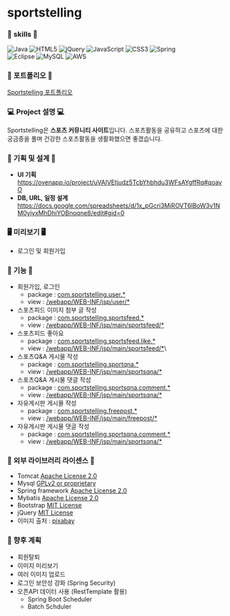 sportstelling
=============
### 💪 skills 💪
![Java](https://img.shields.io/badge/java-%23ED8B00.svg?style=for-the-badge&logo=java&logoColor=white)
![HTML5](https://img.shields.io/badge/html5-%23E34F26.svg?style=for-the-badge&logo=html5&logoColor=white)
![jQuery](https://img.shields.io/badge/jquery-%230769AD.svg?style=for-the-badge&logo=jquery&logoColor=white)
![JavaScript](https://img.shields.io/badge/javascript-%23323330.svg?style=for-the-badge&logo=javascript&logoColor=%23F7DF1E)
![CSS3](https://img.shields.io/badge/css3-%231572B6.svg?style=for-the-badge&logo=css3&logoColor=white)
![Spring](https://img.shields.io/badge/spring-%236DB33F.svg?style=for-the-badge&logo=spring&logoColor=white)  
![Eclipse](https://img.shields.io/badge/Eclipse-FE7A16.svg?style=for-the-badge&logo=Eclipse&logoColor=white)
![MySQL](https://img.shields.io/badge/mysql-%2300f.svg?style=for-the-badge&logo=mysql&logoColor=white)
![AWS](https://img.shields.io/badge/AWS-%23FF9900.svg?style=for-the-badge&logo=amazon-aws&logoColor=white)

### 🧾 포트폴리오 🧾
[Sportstelling 포트폴리오](https://github.com/Starkyoobin/sportstelling/blob/develop/Sportstelling.pdf)

### 💻 Project 설명 💻
Sportstelling은 **스포츠 커뮤니티 사이트**입니다. 스포츠활동을 공유하고 스포츠에 대한 궁금증을 풀며 건강한 스포츠활동을 생활화했으면 좋겠습니다.

### 📝 기획 및 설계 📝
- **UI 기획**  
https://ovenapp.io/project/uVAIVEtjudz5TcbYhbhdu3WFsAYgffRq#qoavO
- **DB, URL, 일정 설계**  
https://docs.google.com/spreadsheets/d/1x_pGcri3MjROVT6lBoW3v1NM0yjyxMhDhiYOBnoqne8/edit#gid=0

### 🖥 미리보기 🖥
- 로그인 및 회원가입

### 🔧 기능 🔧
- 회원가입, 로그인
  - package : [com.sportstelling.user.*](https://github.com/Starkyoobin/sportstelling/tree/develop/src/main/java/com/sportstelling/user)
  - view : [/webapp/WEB-INF/jsp/user/*](https://github.com/Starkyoobin/sportstelling/tree/develop/src/main/webapp/WEB-INF/jsp/sign)
- 스포츠피드 이미지 첨부 글 작성
  - package : [com.sportstelling.sportsfeed.*](https://github.com/Starkyoobin/sportstelling/tree/develop/src/main/java/com/sportstelling/sportsfeed)
  - view : [/webapp/WEB-INF/jsp/main/sportsfeed/*](https://github.com/Starkyoobin/sportstelling/tree/develop/src/main/webapp/WEB-INF/jsp/main/sportsfeed)
- 스포츠피드 좋아요
  - package : [com.sportstelling.sportsfeed.like.*](https://github.com/Starkyoobin/sportstelling/tree/develop/src/main/java/com/sportstelling/sportsfeed/like)
  - view : [/webapp/WEB-INF/jsp/main/sportsfeed/*](https://github.com/Starkyoobin/sportstelling/tree/develop/src/main/webapp/WEB-INF/jsp/main/sportsfeed)\
- 스포츠Q&A 게시물 작성
  - package : [com.sportstelling.sportqna.*](https://github.com/Starkyoobin/sportstelling/tree/develop/src/main/java/com/sportstelling/sportsqna)
  - view : [/webapp/WEB-INF/jsp/main/sportsqna/*](https://github.com/Starkyoobin/sportstelling/tree/develop/src/main/webapp/WEB-INF/jsp/main/sportsqna)
- 스포츠Q&A 게시물 댓글 작성
  - package : [com.sportstelling.sportsqna.comment.*](https://github.com/Starkyoobin/sportstelling/tree/develop/src/main/java/com/sportstelling/sportsqna/comment)
  - view : [/webapp/WEB-INF/jsp/main/sportsqna/*](https://github.com/Starkyoobin/sportstelling/tree/develop/src/main/webapp/WEB-INF/jsp/main/sportsqna)
- 자유게시판 게시물 작성
  - package : [com.sportstelling.freepost.*](https://github.com/Starkyoobin/sportstelling/tree/develop/src/main/java/com/sportstelling/freepost)
  - view : [/webapp/WEB-INF/jsp/main/freepost/*](https://github.com/Starkyoobin/sportstelling/tree/develop/src/main/webapp/WEB-INF/jsp/main/freepost)
- 자유게시판 게시물 댓글 작성
  - package : [com.sportstelling.sportsqna.comment.*](https://github.com/Starkyoobin/sportstelling/tree/develop/src/main/java/com/sportstelling/freepost/comment)
  - view : [/webapp/WEB-INF/jsp/main/sportsqna/*](https://github.com/Starkyoobin/sportstelling/tree/develop/src/main/webapp/WEB-INF/jsp/main/freepost)

### 🔗 외부 라이브러리 라이센스 🔗 

* Tomcat [Apache License 2.0](https://www.apache.org/licenses/LICENSE-2.0) 
* Mysql [GPLv2 or proprietary](https://www.gnu.org/licenses/gpl-3.0.html)
* Spring framework [Apache License 2.0](https://www.apache.org/licenses/LICENSE-2.0)  
* Mybatis [Apache License 2.0](https://www.apache.org/licenses/LICENSE-2.0)
* Bootstrap [MIT License](https://opensource.org/licenses/MIT)
* jQuery [MIT License](https://opensource.org/licenses/MIT)
* 이미지 출처 : [pixabay](https://pixabay.com/ko/)

### 📝 향후 계획
- 회원탈퇴
- 이미지 미리보기
- 여러 이미지 업로드
- 로그인 보안성 강화 (Spring Security)
- 오픈API 데이터 사용 (RestTemplate 활용)
  - Spring Boot Scheduler
  - Batch Schduler
